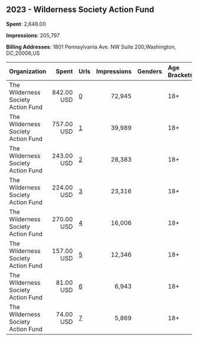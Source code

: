 ## 2023 - Wilderness Society Action Fund 
**Spent**: 2,648.00

**Impressions**: 205,797

**Billing Addresses**: 1801 Pennsylvania Ave. NW Suite 200,Washington, DC,20006,US

|Organization|Spent|Urls|Impressions|Genders|Age Brackets|Country Codes|
|:---|---:|:---|---:|:---|:---|:---|
|The Wilderness Society Action Fund|842.00 USD|[0](https://www.snap.com/political-ads/asset/fc202e2cb6dbccf712a9bfa717aff70791bfc651c098ae7cfa425d9dae54735c?mediaType=mp4)|72,945||18+|united states|
|The Wilderness Society Action Fund|757.00 USD|[1](https://www.snap.com/political-ads/asset/fc202e2cb6dbccf712a9bfa717aff70791bfc651c098ae7cfa425d9dae54735c?mediaType=mp4)|39,989||18+|united states|
|The Wilderness Society Action Fund|243.00 USD|[2](https://www.snap.com/political-ads/asset/173768732dea7111dbc601a21f90c2272e21a10548455bf5349539d154d48b3f?mediaType=mp4)|28,383||18+|united states|
|The Wilderness Society Action Fund|224.00 USD|[3](https://www.snap.com/political-ads/asset/173768732dea7111dbc601a21f90c2272e21a10548455bf5349539d154d48b3f?mediaType=mp4)|23,316||18+|united states|
|The Wilderness Society Action Fund|270.00 USD|[4](https://www.snap.com/political-ads/asset/ae19ed27a4d3b24253a60256d03924645e345e601db5623d7d55b977e1ac022e?mediaType=mp4)|16,006||18+|united states|
|The Wilderness Society Action Fund|157.00 USD|[5](https://www.snap.com/political-ads/asset/ae19ed27a4d3b24253a60256d03924645e345e601db5623d7d55b977e1ac022e?mediaType=mp4)|12,346||18+|united states|
|The Wilderness Society Action Fund|81.00 USD|[6](https://www.snap.com/political-ads/asset/b8a06bc1a8a6af80eff86583b8ae160b3ed29fdf451d0cab61903d0a04326b75?mediaType=mp4)|6,943||18+|united states|
|The Wilderness Society Action Fund|74.00 USD|[7](https://www.snap.com/political-ads/asset/b8a06bc1a8a6af80eff86583b8ae160b3ed29fdf451d0cab61903d0a04326b75?mediaType=mp4)|5,869||18+|united states|
